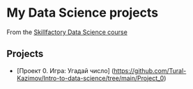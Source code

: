 # My Data Science projects
From the [Skillfactory Data Science course](https://skillfactory.ru/data-scientist)


## Projects
* [Проект 0. Игра: Угадай число] (https://github.com/Tural-Kazimov/Intro-to-data-science/tree/main/Project_0)
